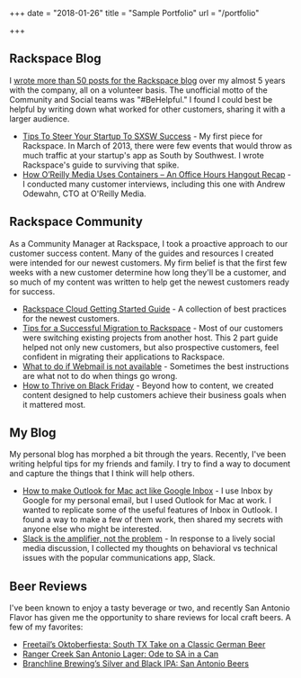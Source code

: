 +++
date = "2018-01-26"
title = "Sample Portfolio"
url = "/portfolio"

+++

## Rackspace Blog

I [wrote more than 50 posts for the Rackspace blog](https://blog.rackspace.com/author/alan-bush) over my almost 5 years with the company, all on a volunteer basis. The unofficial motto of the Community and Social teams was "#BeHelpful." I found I could best be helpful by writing down what worked for other customers, sharing it with a larger audience.

* [Tips To Steer Your Startup To SXSW Success](https://blog.rackspace.com/tips-to-prepare-your-app-for-sxsw) - My first piece for Rackspace. In March of 2013, there were few events that would throw as much traffic at your startup's app as South by Southwest. I wrote Rackspace's guide to surviving that spike.
* [How O’Reilly Media Uses Containers – An Office Hours Hangout Recap](https://blog.rackspace.com/how-oreilly-media-uses-containers-an-office-hours-hangout-recap) - I conducted many customer interviews, including this one with Andrew Odewahn, CTO at O'Reilly Media.

## Rackspace Community

As a Community Manager at Rackspace, I took a proactive approach to our customer success content. Many of the guides and resources I created were intended for our newest customers. My firm belief is that the first few weeks with a new customer determine how long they'll be a customer, and so much of my content was written to help get the newest customers ready for success.

* [Rackspace Cloud Getting Started Guide](https://community.rackspace.com/products/f/54/t/5291) - A collection of best practices for the newest customers.
* [Tips for a Successful Migration to Rackspace](https://community.rackspace.com/products/f/54/t/4687) - Most of our customers were switching existing projects from another host. This 2 part guide helped not only new customers, but also prospective customers, feel confident in migrating their applications to Rackspace.
* [What to do if Webmail is not available](https://community.rackspace.com/products/f/email-products-forum/7940/what-to-do-if-webmail-is-not-available) - Sometimes the best instructions are what not to do when things go wrong.
* [How to Thrive on Black Friday](https://community.rackspace.com/general/f/general-discussion-forum/5788/how-to-thrive-on-black-friday) - Beyond how to content, we created content designed to help customers achieve their business goals when it mattered most.

## My Blog

My personal blog has morphed a bit through the years. Recently, I've been writing helpful tips for my friends and family. I try to find a way to document and capture the things that I think will help others.

* [How to make Outlook for Mac act like Google Inbox](http://albush.com/post/how-to-make-outlook-act-like-google-inbox/) - I use Inbox by Google for my personal email, but I used Outlook for Mac at work. I wanted to replicate some of the useful features of Inbox in Outlook. I found a way to make a few of them work, then shared my secrets with anyone else who might be interested.
* [Slack is the amplifier, not the problem](http://albush.com/post/ditch-your-behavior-not-your-slack-channel/) - In response to a lively social media discussion, I collected my thoughts on behavioral vs technical issues with the popular communications app, Slack.

## Beer Reviews

I've been known to enjoy a tasty beverage or two, and recently San Antonio Flavor has given me the opportunity to share reviews for local craft beers. A few of my favorites:

* [Freetail’s Oktoberfiesta: South TX Take on a Classic German Beer](http://www.saflavor.com/freetails-oktoberfiesta-south-tx-take-on-a-classic-german-beer/)
* [Ranger Creek San Antonio Lager: Ode to SA in a Can](http://www.saflavor.com/ranger-creek-san-antonio-lager/)
* [Branchline Brewing’s Silver and Black IPA: San Antonio Beers](http://www.saflavor.com/branchline-brewings-silver-and-black-ipa-san-antonio-beers/)
